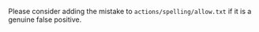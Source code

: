 <!-- Allows custom additions to PR comment -- Supports markdown -->
Please consider adding the mistake to `actions/spelling/allow.txt` if it is a genuine false positive.